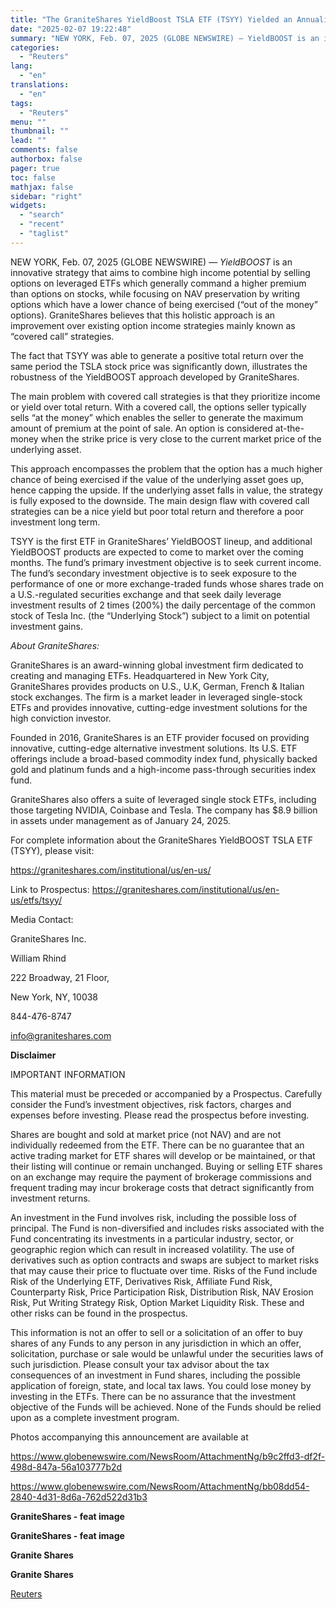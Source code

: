 ```yaml
---
title: "The GraniteShares YieldBoost TSLA ETF (TSYY) Yielded an Annualized Distribution of Approximately 35% Generating a 7.9% Total Return. TSYY Went Ex-Dividend on January 24, 2025"
date: "2025-02-07 19:22:48"
summary: "NEW YORK, Feb. 07, 2025 (GLOBE NEWSWIRE) — YieldBOOST is an innovative strategy that aims to combine high income potential by selling options on leveraged ETFs which generally command a higher premium than options on stocks, while focusing on NAV preservation by writing options which have a lower chance of..."
categories:
  - "Reuters"
lang:
  - "en"
translations:
  - "en"
tags:
  - "Reuters"
menu: ""
thumbnail: ""
lead: ""
comments: false
authorbox: false
pager: true
toc: false
mathjax: false
sidebar: "right"
widgets:
  - "search"
  - "recent"
  - "taglist"
---
```


NEW YORK, Feb. 07, 2025 (GLOBE NEWSWIRE) — *YieldBOOST* is an innovative strategy that aims to combine high income potential by selling options on leveraged ETFs which generally command a higher premium than options on stocks, while focusing on NAV preservation by writing options which have a lower chance of being exercised (“out of the money” options). GraniteShares believes that this holistic approach is an improvement over existing option income strategies mainly known as “covered call” strategies.

The fact that TSYY was able to generate a positive total return over the same period the TSLA stock price was significantly down, illustrates the robustness of the YieldBOOST approach developed by GraniteShares.

The main problem with covered call strategies is that they prioritize income or yield over total return. With a covered call, the options seller typically sells “at the money” which enables the seller to generate the maximum amount of premium at the point of sale. An option is considered at-the-money when the strike price is very close to the current market price of the underlying asset.

This approach encompasses the problem that the option has a much higher chance of being exercised if the value of the underlying asset goes up, hence capping the upside. If the underlying asset falls in value, the strategy is fully exposed to the downside. The main design flaw with covered call strategies can be a nice yield but poor total return and therefore a poor investment long term.

TSYY is the first ETF in GraniteShares’ YieldBOOST lineup, and additional YieldBOOST products are expected to come to market over the coming months. The fund’s primary investment objective is to seek current income. The fund’s secondary investment objective is to seek exposure to the performance of one or more exchange-traded funds whose shares trade on a U.S.-regulated securities exchange and that seek daily leverage investment results of 2 times (200%) the daily percentage of the common stock of Tesla Inc. (the “Underlying Stock”) subject to a limit on potential investment gains.

*About GraniteShares:*

GraniteShares is an award-winning global investment firm dedicated to creating and managing ETFs. Headquartered in New York City, GraniteShares provides products on U.S., U.K, German, French & Italian stock exchanges. The firm is a market leader in leveraged single-stock ETFs and provides innovative, cutting-edge investment solutions for the high conviction investor.

Founded in 2016, GraniteShares is an ETF provider focused on providing innovative, cutting-edge alternative investment solutions. Its U.S. ETF offerings include a broad-based commodity index fund, physically backed gold and platinum funds and a high-income pass-through securities index fund.

GraniteShares also offers a suite of leveraged single stock ETFs, including those targeting NVIDIA, Coinbase and Tesla. The company has $8.9 billion in assets under management as of January 24, 2025.

For complete information about the GraniteShares YieldBOOST TSLA ETF (TSYY), please visit:

https://graniteshares.com/institutional/us/en-us/

Link to Prospectus: https://graniteshares.com/institutional/us/en-us/etfs/tsyy/

Media Contact:

GraniteShares Inc.

William Rhind

222 Broadway, 21 Floor,

New York, NY, 10038

844-476-8747

info@graniteshares.com

**Disclaimer**

IMPORTANT INFORMATION

This material must be preceded or accompanied by a Prospectus. Carefully consider the Fund’s investment objectives, risk factors, charges and expenses before investing. Please read the prospectus before investing.

Shares are bought and sold at market price (not NAV) and are not individually redeemed from the ETF. There can be no guarantee that an active trading market for ETF shares will develop or be maintained, or that their listing will continue or remain unchanged. Buying or selling ETF shares on an exchange may require the payment of brokerage commissions and frequent trading may incur brokerage costs that detract significantly from investment returns.

An investment in the Fund involves risk, including the possible loss of principal. The Fund is non-diversified and includes risks associated with the Fund concentrating its investments in a particular industry, sector, or geographic region which can result in increased volatility. The use of derivatives such as option contracts and swaps are subject to market risks that may cause their price to fluctuate over time. Risks of the Fund include Risk of the Underlying ETF, Derivatives Risk, Affiliate Fund Risk, Counterparty Risk, Price Participation Risk, Distribution Risk, NAV Erosion Risk, Put Writing Strategy Risk, Option Market Liquidity Risk. These and other risks can be found in the prospectus.

This information is not an offer to sell or a solicitation of an offer to buy shares of any Funds to any person in any jurisdiction in which an offer, solicitation, purchase or sale would be unlawful under the securities laws of such jurisdiction. Please consult your tax advisor about the tax consequences of an investment in Fund shares, including the possible application of foreign, state, and local tax laws. You could lose money by investing in the ETFs. There can be no assurance that the investment objective of the Funds will be achieved. None of the Funds should be relied upon as a complete investment program.

Photos accompanying this announcement are available at

https://www.globenewswire.com/NewsRoom/AttachmentNg/b9c2ffd3-df2f-498d-847a-56a103777b2d

https://www.globenewswire.com/NewsRoom/AttachmentNg/bb08dd54-2840-4d31-8d6a-762d522d31b3

**GraniteShares - feat image**

**GraniteShares - feat image**

**Granite Shares**

**Granite Shares**

[Reuters](https://www.tradingview.com/news/reuters.com,2025-02-07:newsml_GNX4QGcVZ:0-the-graniteshares-yieldboost-tsla-etf-tsyy-yielded-an-annualized-distribution-of-approximately-35-generating-a-7-9-total-return-tsyy-went-ex-dividend-on-january-24-2025/)
